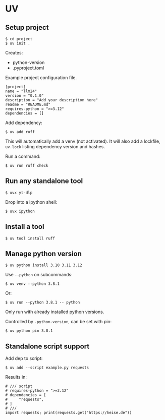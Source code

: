 # UV

## Setup project

```
$ cd project
$ uv init .
```

Creates:

* python-version
* .pyproject.toml

Example project configuration file.

```
[project]
name = "llm24"
version = "0.1.0"
description = "Add your description here"
readme = "README.md"
requires-python = ">=3.12"
dependencies = []
```

Add dependency:

```
$ uv add ruff
```

This will automatically add a venv (not activated). It will also add a
lockfile, `uv.lock` listing dependency version and hashes.

Run a command:

```
$ uv run ruff check
```

## Run any standalone tool

```
$ uvx yt-dlp
```

Drop into a ipython shell:

```
$ uvx ipython
```

## Install a tool

```
$ uv tool install ruff
```


## Manage python version

```
$ uv python install 3.10 3.11 3.12
```

Use `--python` on subcommands:

```
$ uv venv --python 3.8.1
```

Or:

```
$ uv run --python 3.8.1 -- python
```

Only run with already installed python versions.

Controlled by `.python-version`, can be set with pin:

```
$ uv python pin 3.8.1
```

## Standalone script support

Add dep to script:

```
$ uv add --script example.py requests
```

Results in:

```
# /// script
# requires-python = ">=3.12"
# dependencies = [
#     "requests",
# ]
# ///
import requests; print(requests.get("https://heise.de"))
```
